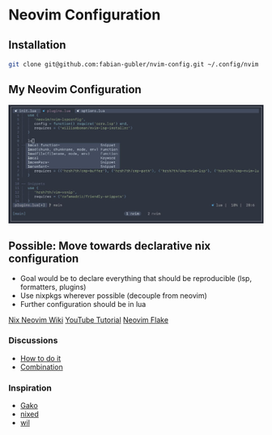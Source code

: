 # Neovim Configuration
## Installation 
```bash
git clone git@github.com:fabian-gubler/nvim-config.git ~/.config/nvim
```

## My Neovim Configuration
![config preview](https://raw.githubusercontent.com/fabian-gubler/nvim-config/main/doc/preview_full.jpg)

## Possible: Move towards declarative nix configuration
- Goal would be to declare everything that should be reproducible (lsp, formatters, plugins)
- Use nixpkgs wherever possible (decouple from neovim)
- Further configuration should be in lua

[Nix Neovim Wiki](https://nixos.wiki/wiki/Neovim)
[YouTube Tutorial](https://www.youtube.com/watch?v=rUvjkBuKua4)
[Neovim Flake](https://github.com/jordanisaacs/neovim-flake)

### Discussions
- [How to do it](https://www.reddit.com/r/NixOS/comments/ychz5a/nixos_and_neovim_plugins/)
- [Combination](https://www.reddit.com/r/NixOS/comments/mvk5l9/neovim_homemanager_custom_initvim/)

### Inspiration
- [Gako](https://github.com/Gako358/neovim)
- [nixed](https://github.com/water-sucks/nixed/tree/main/home/profiles/base/nvim)
- [wil](https://github.com/wiltaylor/neovim-flake)
